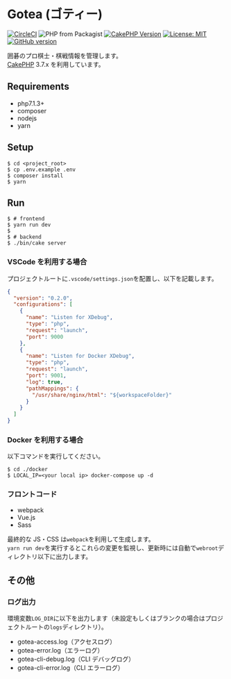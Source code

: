 # Gotea (ゴティー)

[![CircleCI](https://circleci.com/gh/gotoeveryone/gotea.svg?style=svg)](https://circleci.com/gh/gotoeveryone/gotea)
![PHP from Packagist](https://img.shields.io/packagist/php-v/symfony/symfony.svg)
[![CakePHP Version](https://img.shields.io/badge/cakephp-3.7-0366d6.svg)](https://book.cakephp.org/3.0/ja/index.html)
[![License: MIT](https://img.shields.io/badge/License-MIT-yellow.svg)](https://github.com/gotoeveryone/gotea/blob/master/LICENSE)
[![GitHub version](https://badge.fury.io/gh/gotoeveryone%2Fgotea.svg)](https://badge.fury.io/gh/gotoeveryone%2Fgotea)

囲碁のプロ棋士・棋戦情報を管理します。  
[CakePHP](http://cakephp.org) 3.7.x を利用しています。

## Requirements

- php7.1.3+
- composer
- nodejs
- yarn

## Setup

```console
$ cd <project_root>
$ cp .env.example .env
$ composer install
$ yarn
```

## Run

```console
$ # frontend
$ yarn run dev
$
$ # backend
$ ./bin/cake server
```

### VSCode を利用する場合

プロジェクトルートに`.vscode/settings.json`を配置し、以下を記載します。

```json
{
  "version": "0.2.0",
  "configurations": [
    {
      "name": "Listen for XDebug",
      "type": "php",
      "request": "launch",
      "port": 9000
    },
    {
      "name": "Listen for Docker XDebug",
      "type": "php",
      "request": "launch",
      "port": 9001,
      "log": true,
      "pathMappings": {
        "/usr/share/nginx/html": "${workspaceFolder}"
      }
    }
  ]
}
```

### Docker を利用する場合

以下コマンドを実行してください。

```console
$ cd ./docker
$ LOCAL_IP=<your local ip> docker-compose up -d
```

### フロントコード

- webpack
- Vue.js
- Sass

最終的な JS・CSS は`webpack`を利用して生成します。  
`yarn run dev`を実行するとこれらの変更を監視し、更新時には自動で`webroot`ディレクトリ以下に出力します。

## その他

### ログ出力

環境変数`LOG_DIR`に以下を出力します（未設定もしくはブランクの場合はプロジェクトルートの`logs`ディレクトリ）。

- gotea-access.log（アクセスログ）
- gotea-error.log（エラーログ）
- gotea-cli-debug.log（CLI デバッグログ）
- gotea-cli-error.log（CLI エラーログ）
